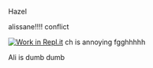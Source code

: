 Hazel



alissane!!!! conflict

[![Work in Repl.it](https://classroom.github.com/assets/work-in-replit-14baed9a392b3a25080506f3b7b6d57f295ec2978f6f33ec97e36a161684cbe9.svg)](https://classroom.github.com/online_ide?assignment_repo_id=435194&assignment_repo_type=GroupAssignmentRepo)
ch is annoying 
fgghhhhh

Ali is dumb dumb